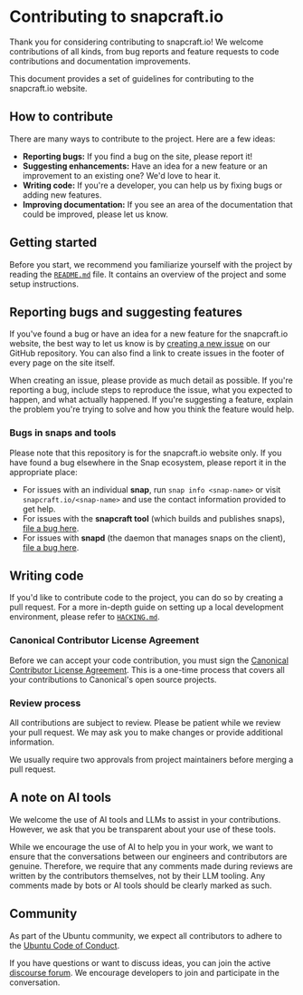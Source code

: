 # Contributing to snapcraft.io

Thank you for considering contributing to snapcraft.io! We welcome contributions of all kinds, from bug reports and feature requests to code contributions and documentation improvements.

This document provides a set of guidelines for contributing to the snapcraft.io website.

## How to contribute

There are many ways to contribute to the project. Here are a few ideas:

  * **Reporting bugs:** If you find a bug on the site, please report it!
  * **Suggesting enhancements:** Have an idea for a new feature or an improvement to an existing one? We'd love to hear it.
  * **Writing code:** If you're a developer, you can help us by fixing bugs or adding new features.
  * **Improving documentation:** If you see an area of the documentation that could be improved, please let us know.


## Getting started

Before you start, we recommend you familiarize yourself with the project by reading the [`README.md`](README.md) file. It contains an overview of the project and some setup instructions.


## Reporting bugs and suggesting features

If you've found a bug or have an idea for a new feature for the snapcraft.io website, the best way to let us know is by [creating a new issue](https://github.com/canonical/snapcraft.io/issues/new) on our GitHub repository. You can also find a link to create issues in the footer of every page on the site itself.

When creating an issue, please provide as much detail as possible. If you're reporting a bug, include steps to reproduce the issue, what you expected to happen, and what actually happened. If you're suggesting a feature, explain the problem you're trying to solve and how you think the feature would help.

### Bugs in snaps and tools

Please note that this repository is for the snapcraft.io website only. If you have found a bug elsewhere in the Snap ecosystem, please report it in the appropriate place:

  * For issues with an individual **snap**, run `snap info <snap-name>` or visit `snapcraft.io/<snap-name>` and use the contact information provided to get help.
  * For issues with the **snapcraft tool** (which builds and publishes snaps), [file a bug here](https://bugs.launchpad.net/snapcraft).
  * For issues with **snapd** (the daemon that manages snaps on the client), [file a bug here](https://bugs.launchpad.net/snapd).

## Writing code

If you'd like to contribute code to the project, you can do so by creating a pull request. For a more in-depth guide on setting up a local development environment, please refer to [`HACKING.md`](HACKING.md).

### Canonical Contributor License Agreement

Before we can accept your code contribution, you must sign the [Canonical Contributor License Agreement](https://canonical.com/legal/contributors). This is a one-time process that covers all your contributions to Canonical's open source projects.

### Review process

All contributions are subject to review. Please be patient while we review your pull request. We may ask you to make changes or provide additional information.

We usually require two approvals from project maintainers before merging a pull request.

## A note on AI tools

We welcome the use of AI tools and LLMs to assist in your contributions. However, we ask that you be transparent about your use of these tools.

While we encourage the use of AI to help you in your work, we want to ensure that the conversations between our engineers and contributors are genuine. Therefore, we require that any comments made during reviews are written by the contributors themselves, not by their LLM tooling. Any comments made by bots or AI tools should be clearly marked as such.

## Community

As part of the Ubuntu community, we expect all contributors to adhere to the [Ubuntu Code of Conduct](https://ubuntu.com/community/docs/ethos/code-of-conduct).

If you have questions or want to discuss ideas, you can join the active [discourse forum](https://forum.snapcraft.io/). We encourage developers to join and participate in the conversation.

